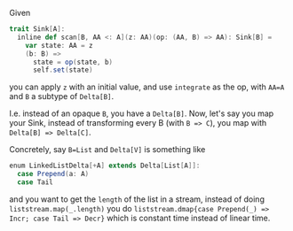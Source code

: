 Given
```scala
trait Sink[A]:
  inline def scan[B, AA <: A](z: AA)(op: (AA, B) => AA): Sink[B] =
    var state: AA = z
    (b: B) =>
      state = op(state, b)
      self.set(state)
```
you can apply `z` with an initial value, and use `integrate` as the op, with `AA=A` and `B` a subtype of `Delta[B]`.

I.e. instead of an opaque `B`, you have a `Delta[B]`.
Now, let's say you map your Sink, instead of transforming every B (with `B => C`), you map with `Delta[B] => Delta[C]`.

Concretely, say `B=List` and `Delta[V]` is something like
```scala
enum LinkedListDelta[+A] extends Delta[List[A]]:
  case Prepend(a: A)
  case Tail
```
and you want to get the `length` of the list in a stream, instead of doing `liststream.map(_.length)` you do `liststream.dmap{case Prepend(_) => Incr; case Tail => Decr}` which is constant time instead of linear time.


